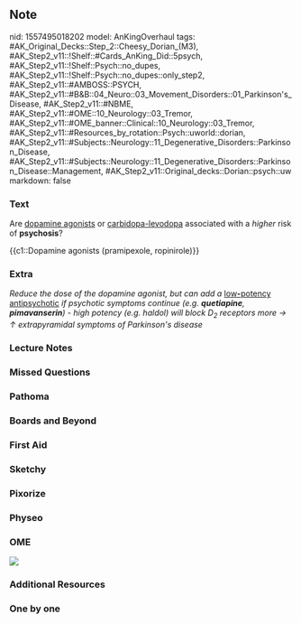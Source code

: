 ## Note
nid: 1557495018202
model: AnKingOverhaul
tags: #AK_Original_Decks::Step_2::Cheesy_Dorian_(M3), #AK_Step2_v11::!Shelf::#Cards_AnKing_Did::5psych, #AK_Step2_v11::!Shelf::Psych::no_dupes, #AK_Step2_v11::!Shelf::Psych::no_dupes::only_step2, #AK_Step2_v11::#AMBOSS::PSYCH, #AK_Step2_v11::#B&B::04_Neuro::03_Movement_Disorders::01_Parkinson's_Disease, #AK_Step2_v11::#NBME, #AK_Step2_v11::#OME::10_Neurology::03_Tremor, #AK_Step2_v11::#OME_banner::Clinical::10_Neurology::03_Tremor, #AK_Step2_v11::#Resources_by_rotation::Psych::uworld::dorian, #AK_Step2_v11::#Subjects::Neurology::11_Degenerative_Disorders::Parkinson_Disease, #AK_Step2_v11::#Subjects::Neurology::11_Degenerative_Disorders::Parkinson_Disease::Management, #AK_Step2_v11::Original_decks::Dorian::psych::uw
markdown: false

### Text
Are <u>dopamine agonists</u> or <u>carbidopa-levodopa</u>
associated with a <i>higher</i> risk of <b>psychosis</b>?
<div>
  {{c1::Dopamine agonists (pramipexole, ropinirole)}}
</div>

### Extra
<div>
  <div style="font-style: italic; font-weight: bold;">
  </div><i>Reduce the dose of the dopamine agonist, but can add
  a</i> <u>low<span style="font-weight: bold">-</span>potency
  antipsychotic</u> <i>if psychotic symptoms continue (e.g.</i>
  <b style="font-style: italic;">quetiapine</b><span style=
  "font-style: italic;">,</span> <b style=
  "font-style: italic;">pimavanserin</b><i>) - high potency (e.g.
  haldol) will block D<sub>2</sub> receptors more → ↑
  extrapyramidal symptoms of Parkinson's disease</i>
</div>

### Lecture Notes


### Missed Questions


### Pathoma


### Boards and Beyond


### First Aid


### Sketchy


### Pixorize


### Physeo


### OME
<div class="ome-widget">
  <a href=
  "https://onlinemeded.org/spa/neurology/tremor/acquire?ref=anki"><img src="_OME_AnkiFlashcards_Lesson_1.png"></a>
</div>

### Additional Resources


### One by one

